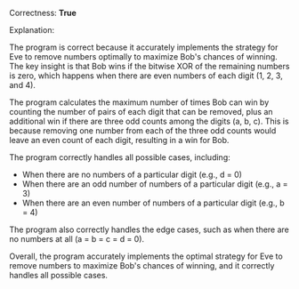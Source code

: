 Correctness: **True**

Explanation:

The program is correct because it accurately implements the strategy for Eve to remove numbers optimally to maximize Bob's chances of winning. The key insight is that Bob wins if the bitwise XOR of the remaining numbers is zero, which happens when there are even numbers of each digit (1, 2, 3, and 4).

The program calculates the maximum number of times Bob can win by counting the number of pairs of each digit that can be removed, plus an additional win if there are three odd counts among the digits (a, b, c). This is because removing one number from each of the three odd counts would leave an even count of each digit, resulting in a win for Bob.

The program correctly handles all possible cases, including:

* When there are no numbers of a particular digit (e.g., d = 0)
* When there are an odd number of numbers of a particular digit (e.g., a = 3)
* When there are an even number of numbers of a particular digit (e.g., b = 4)

The program also correctly handles the edge cases, such as when there are no numbers at all (a = b = c = d = 0).

Overall, the program accurately implements the optimal strategy for Eve to remove numbers to maximize Bob's chances of winning, and it correctly handles all possible cases.